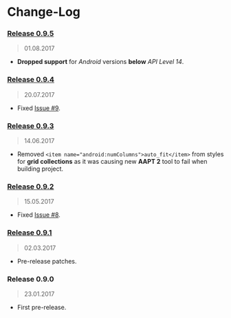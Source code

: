 Change-Log
===============

### [Release 0.9.5](https://github.com/universum-studios/android_ui/releases/tag/0.9.5) ###
> 01.08.2017

- **Dropped support** for _Android_ versions **below** _API Level 14_.

### [Release 0.9.4](https://github.com/universum-studios/android_ui/releases/tag/0.9.4) ###
> 20.07.2017

- Fixed [Issue #9](https://github.com/universum-studios/android_ui/issues/9).

### [Release 0.9.3](https://github.com/universum-studios/android_ui/releases/tag/0.9.3) ###
> 14.06.2017

- Removed `<item name="android:numColumns">auto_fit</item>` from styles for **grid collections** as
  it was causing new **AAPT 2** tool to fail when building project.

### [Release 0.9.2](https://github.com/universum-studios/android_ui/releases/tag/0.9.2) ###
> 15.05.2017

- Fixed [Issue #8](https://github.com/universum-studios/android_ui/issues/8).

### [Release 0.9.1](https://github.com/universum-studios/android_ui/releases/tag/0.9.1) ###
> 02.03.2017

- Pre-release patches.

### Release 0.9.0 ###
> 23.01.2017

- First pre-release.